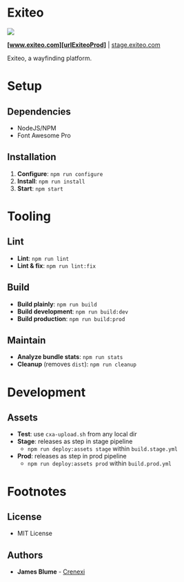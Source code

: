 # Exiteo

![][urlCrenexiFav]

**[www.exiteo.com][urlExiteoProd]** | [stage.exiteo.com][urlExiteoStage]

Exiteo, a wayfinding platform.

# Setup

## Dependencies

- NodeJS/NPM
- Font Awesome Pro

## Installation

1. **Configure**: `npm run configure`
2. **Install**: `npm run install`
3. **Start**: `npm start`

# Tooling

## Lint

- **Lint**: `npm run lint`
- **Lint & fix**: `npm run lint:fix`

## Build

- **Build plainly**: `npm run build`
- **Build development**: `npm run build:dev`
- **Build production**: `npm run build:prod`

## Maintain

- **Analyze bundle stats**: `npm run stats`
- **Cleanup** (removes `dist`): `npm run cleanup`

# Development

## Assets

- **Test**: use `cxa-upload.sh` from any local dir
- **Stage**: releases as step in stage pipeline
  - `npm run deploy:assets stage` within `build.stage.yml`
- **Prod**: releases as step in prod pipeline
  - `npm run deploy:assets prod` within `build.prod.yml`

# Footnotes

## License

- MIT License

## Authors

* **James Blume** - [Crenexi](https://github.com/crenexi)

[urlExiteoProd]: https://www.exiteo.com
[urlExiteoStage]: https://stage.exiteo.com
[urlCrenexiFav]: https://www.crenexi.com/assets/brand/fav_48x48.png
